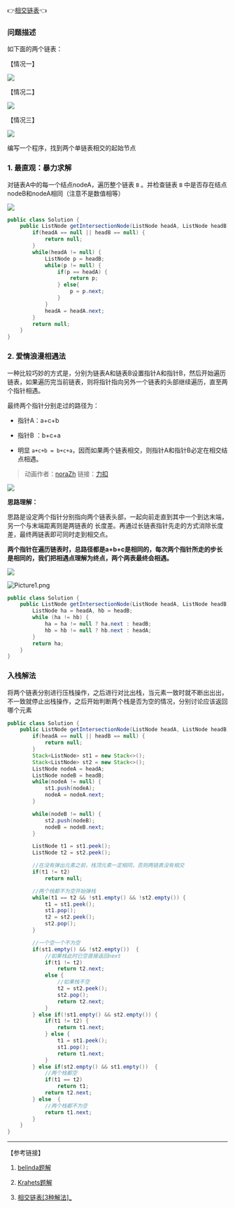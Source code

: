 👉[相交链表](https://leetcode-cn.com/problems/intersection-of-two-linked-lists/)👈

### 问题描述

如下面的两个链表：

【情况一】

![](https://assets.leetcode.com/uploads/2018/12/13/160_example_1.png)

【情况二】

![](https://assets.leetcode.com/uploads/2018/12/13/160_example_2.png)

【情况三】

![](https://assets.leetcode.com/uploads/2018/12/13/160_example_3.png)

编写一个程序，找到两个单链表相交的起始节点

### 1. 最直观：暴力求解

对链表A中的每一个结点nodeA​，遍历整个链表 `B` 。并检查链表 `B` 中是否存在结点nodeB和nodeA相同（注意不是数值相等）

![](https://iqqcode-blog.oss-cn-beijing.aliyuncs.com/img/20200605170931.png)

```java
public class Solution {
    public ListNode getIntersectionNode(ListNode headA, ListNode headB) {
        if(headA == null || headB == null) {
            return null;
        }
        while(headA != null) {
            ListNode p = headB;  
            while(p != null) {
                if(p == headA) {
                    return p;
                } else{
                    p = p.next;
                }
            }
            headA = headA.next;
        }
        return null;
    }
}
```



### 2. 爱情浪漫相遇法

一种比较巧妙的方式是，分别为链表A和链表B设置指针A和指针B，然后开始遍历链表，如果遍历完当前链表，则将指针指向另外一个链表的头部继续遍历，直至两个指针相遇。


最终两个指针分别走过的路径为：

- 指针A：a+c+b

- 指针B ：b+c+a

- 明显 `a+c+b = b+c+a`，因而如果两个链表相交，则指针A和指针B必定在相交结点相遇。

> 动画作者：[noraZh](https://leetcode-cn.com/u/norazh/)
> 链接：[力扣](https://leetcode-cn.com/problems/intersection-of-two-linked-lists/solution/lian-biao-xiang-jiao-shuang-zhi-zhen-onshi-jian-fu/)

![](https://iqqcode-blog.oss-cn-beijing.aliyuncs.com/img/20200605173445.gif)

**思路理解：**

思路是设定两个指针分别指向两个链表头部，一起向前走直到其中一个到达末端，另一个与末端距离则是两链表的 长度差。再通过长链表指针先走的方式消除长度差，最终两链表即可同时走到相交点。

**两个指针在遍历链表时，总路径都是a+b+c是相同的，每次两个指针所走的步长是相同的，我们把相遇点理解为终点，两个两表最终会相遇。**

![](https://iqqcode-blog.oss-cn-beijing.aliyuncs.com/img/20200605180907.png)

![Picture1.png](https://pic.leetcode-cn.com/5651993ddb76ae6a42f0b338aec9382206f567041113f49d6ca670832ac75791-Picture1.png)

```java
public class Solution {
    public ListNode getIntersectionNode(ListNode headA, ListNode headB) {
        ListNode ha = headA, hb = headB;
        while (ha != hb) {
            ha = ha != null ? ha.next : headB;
            hb = hb != null ? hb.next : headA;
        }
        return ha;
    }
}
```

### 入栈解法

将两个链表分别进行压栈操作，之后进行对比出栈，当元素一致时就不断出出出，不一致就停止出栈操作，之后开始判断两个栈是否为空的情况，分别讨论应该返回哪个元素

```java
public class Solution {
    public ListNode getIntersectionNode(ListNode headA, ListNode headB) {
        if(headA == null || headB == null) {
            return null;
        }
        Stack<ListNode> st1 = new Stack<>();
        Stack<ListNode> st2 = new Stack<>();
        ListNode nodeA = headA;
        ListNode nodeB = headB;
        while(nodeA != null) {
            st1.push(nodeA);
            nodeA = nodeA.next;
        }

        while(nodeB != null) {
            st2.push(nodeB);
            nodeB = nodeB.next;
        }

        ListNode t1 = st1.peek();
        ListNode t2 = st2.peek();

        //在没有弹出元素之前，栈顶元素一定相同，否则两链表没有相交
        if(t1 != t2)  
            return null;

        //两个栈都不为空开始弹栈
        while(t1 == t2 && !st1.empty() && !st2.empty()) {
            t1 = st1.peek();
            st1.pop();
            t2 = st2.peek();
            st2.pop();
        }

        //一个空一个不为空
        if(st1.empty() && !st2.empty())  {
            //如果栈此时已空直接返回next
            if(t1 != t2)  
                return t2.next;
            else {
                //如果栈不空
                t2 = st2.peek();
                st2.pop();
                return t2.next;
            }
        } else if(!st1.empty() && st2.empty()) {
            if(t1 != t2) {
                return t1.next;
            } else {
                t1 = st1.peek();
                st1.pop();
                return t1.next;
            }
        } else if(st2.empty() && st1.empty())  {
            //两个栈都空
            if(t1 == t2)
                return t1;
            return t2.next;
        } else  {
            //两个栈都不为空
            return t1.next;
        }    
    }
}
```





------------------

【参考链接】

1. [belinda题解](https://leetcode-cn.com/problems/intersection-of-two-linked-lists/solution/jiao-ni-yong-lang-man-de-fang-shi-zhao-dao-liang-2/)

2. [Krahets题解](https://leetcode-cn.com/problems/intersection-of-two-linked-lists/solution/intersection-of-two-linked-lists-shuang-zhi-zhen-l/)

3. [相交链表[3种解法]_](https://blog.csdn.net/weixin_40740059/article/details/89406325)


